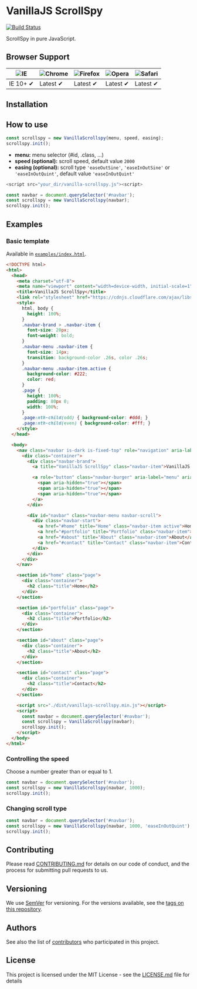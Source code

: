 # VanillaJS ScrollSpy

[![Build Status](https://travis-ci.org/ederssouza/vanillajs-scrollspy.svg?branch=master)](https://travis-ci.org/ederssouza/vanillajs-scrollspy)

ScrollSpy in pure JavaScript.

## Browser Support

![IE](https://cloud.githubusercontent.com/assets/398893/3528325/20373e76-078e-11e4-8e3a-1cb86cf506f0.png) | ![Chrome](https://cloud.githubusercontent.com/assets/398893/3528328/23bc7bc4-078e-11e4-8752-ba2809bf5cce.png) | ![Firefox](https://cloud.githubusercontent.com/assets/398893/3528329/26283ab0-078e-11e4-84d4-db2cf1009953.png) | ![Opera](https://cloud.githubusercontent.com/assets/398893/3528330/27ec9fa8-078e-11e4-95cb-709fd11dac16.png) | ![Safari](https://cloud.githubusercontent.com/assets/398893/3528331/29df8618-078e-11e4-8e3e-ed8ac738693f.png)
--- | --- | --- | --- | ---
IE 10+ ✔ | Latest ✔ | Latest ✔ | Latest ✔ | Latest ✔

## Installation



## How to use

```javascript
const scrollspy = new VanillaScrollspy(menu, speed, easing);
scrollspy.init();
```

- **menu:** menu selector (#id, .class, ...)
- **speed (optional):** scroll speed, default value `2000`
- **easing (optional):** scroll type `'easeOutSine'`, `'easeInOutSine'` or `'easeInOutQuint'`, default value `'easeInOutQuint'`

```javascript
<script src="your_dir/vanilla-scrollspy.js"><script>

const navbar = document.querySelector('#navbar');
const scrollspy = new VanillaScrollspy(navbar);
scrollspy.init();
```

## Examples

### Basic template

Available in [`examples/index.html`](examples/index.html).

``` html
<!DOCTYPE html>
<html>
  <head>
    <meta charset="utf-8">
    <meta name="viewport" content="width=device-width, initial-scale=1">
    <title>VanillaJS ScrollSpy</title>
    <link rel="stylesheet" href="https://cdnjs.cloudflare.com/ajax/libs/bulma/0.7.1/css/bulma.min.css">
    <style>
      html, body {
        height: 100%;
      }
      .navbar-brand > .navbar-item {
        font-size: 20px;
        font-weight: bold;
      }
      .navbar-menu .navbar-item {
        font-size: 14px;
        transition: background-color .26s, color .26s;
      }
      .navbar-menu .navbar-item.active {
        background-color: #222;
        color: red;
      }
      .page {
        height: 100%;
        padding: 80px 0;
        width: 100%;
      }
      .page:nth-child(odd) { background-color: #ddd; }
      .page:nth-child(even) { background-color: #fff; }
    </style>
  </head>

  <body>
    <nav class="navbar is-dark is-fixed-top" role="navigation" aria-label="main navigation">
      <div class="container">
        <div class="navbar-brand">
          <a title="VanillaJS ScrollSpy" class="navbar-item">VanillaJS ScrollSpy</a>

          <a role="button" class="navbar-burger" aria-label="menu" aria-expanded="false">
            <span aria-hidden="true"></span>
            <span aria-hidden="true"></span>
            <span aria-hidden="true"></span>
          </a>
        </div>

        <div id="navbar" class="navbar-menu navbar-scroll">
          <div class="navbar-start">
            <a href="#home" title="Home" class="navbar-item active">Home</a>
            <a href="#portfolio" title="Portfolio" class="navbar-item">Portfolio</a>
            <a href="#about" title="About" class="navbar-item">About</a>
            <a href="#contact" title="Contact" class="navbar-item">Contact</a>
          </div>
        </div>
      </div>
    </nav>

    <section id="home" class="page">
      <div class="container">
        <h2 class="title">Home</h2>
      </div>
    </section>

    <section id="portfolio" class="page">
      <div class="container">
        <h2 class="title">Portfolio</h2>
      </div>
    </section>

    <section id="about" class="page">
      <div class="container">
        <h2 class="title">About</h2>
      </div>
    </section>

    <section id="contact" class="page">
      <div class="container">
        <h2 class="title">Contact</h2>
      </div>
    </section>

    <script src="./dist/vanillajs-scrollspy.min.js"></script>
    <script>
      const navbar = document.querySelector('#navbar');
      const scrollspy = VanillaScrollspy(navbar);
      scrollspy.init();
    </script>
  </body>
</html>
```

### Controlling the speed
Choose a number greater than or equal to 1.

``` javascript
const navbar = document.querySelector('#navbar');
const scrollspy = new VanillaScrollspy(navbar, 1000);
scrollspy.init();
```

### Changing scroll type

``` javascript
const navbar = document.querySelector('#navbar');
const scrollspy = new VanillaScrollspy(navbar, 1000, 'easeInOutQuint');
scrollspy.init();
```

## Contributing

Please read [CONTRIBUTING.md](https://gist.github.com/PurpleBooth/b24679402957c63ec426) for details on our code of conduct, and the process for submitting pull requests to us.

## Versioning

We use [SemVer](http://semver.org/) for versioning. For the versions available, see the [tags on this repository](https://github.com/ederssouza/vanillajs-scrollspy/tags).

## Authors

See also the list of [contributors](https://github.com/ederssouza/vanillajs-scrollspy/contributors) who participated in this project.

## License

This project is licensed under the MIT License - see the [LICENSE.md](LICENSE.md) file for details
